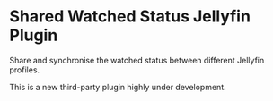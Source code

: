 # Shared Watched Status Jellyfin Plugin

Share and synchronise the watched status between different Jellyfin profiles.

This is a new third-party plugin highly under development.
